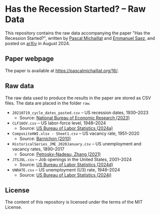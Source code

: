 # Has the Recession Started? – Raw Data

This repository contains the raw data accompanying the paper "Has the Recession Started?", written by [Pascal Michaillat](https://pascalmichaillat.org) and [Emmanuel Saez](https://eml.berkeley.edu/~saez/), and posted on [arXiv](https://doi.org/10.48550/arXiv.2408.05856) in August 2024.

## Paper webpage

The paper is available at https://pascalmichaillat.org/16/.

## Raw data

The raw data used to produce the results in the paper are stored as CSV files. The data are placed in the folder `raw`. 

+ `20210719_cycle_dates_pasted.csv` – US recession dates, 1930–2023
	+ Source: [National Bureau of Economic Research (2023)](https://www.nber.org/research/data/us-business-cycle-expansions-and-contractions)
+ `CLF16OV.csv` – US labor-force level, 1948–2024
	+ Source: [US Bureau of Labor Statistics (2024a)](https://fred.stlouisfed.org/series/CLF16OV)
+ `CompositeHWI.xlsx - Sheet1.csv` – US vacancy rate, 1951–2020
	+ Source: [Barnichon (2010)](https://docs.google.com/spreadsheets/d/1fkMinSHkjTL99-bLZYFldQ8rHtgh8lxd)
+ `HistoricalSeries_JME_2020January.csv` – US unemployment and vacancy rates, 1890–2017
	+ Source: [Petrosky-Nadeau, Zhang (2021)](https://docs.google.com/spreadsheets/d/1Ym0zkHZtIvb73zjLzL2cz_P5lXrulzFgvZpA5ZYyElI)
+ `JTSJOL.csv` – Job openings in the United States, 2001–2024
	+ Source: [US Bureau of Labor Statistics (2024d)](https://fred.stlouisfed.org/series/JTSJOL)
+ `UNRATE.csv` – US unemployment (U3) rate, 1948–2024
	+ Source: [US Bureau of Labor Statistics (2024i)](https://fred.stlouisfed.org/series/UNRATE)

## License

The content of this repository is licensed under the terms of the MIT License.